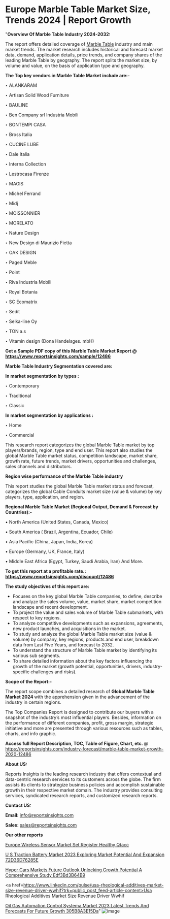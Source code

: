 # Europe Marble Table Market Size, Trends 2024 | Report Growth

"<strong>Overview Of Marble Table Industry 2024-2032:</strong>

The report offers detailed coverage of <a href=https://www.reportsinsights.com/sample/12486>Marble Table</a> industry and main market trends. The market research includes historical and forecast market data, demand, application details, price trends, and company shares of the leading Marble Table by geography. The report splits the market size, by volume and value, on the basis of application type and geography.

<strong>The Top key vendors in Marble Table Market include are:- </strong>

‣ ALANKARAM

‣ Artisan Solid Wood Furniture

‣ BAULINE

‣ Ben Company srl Industria Mobili

‣ BONTEMPI CASA

‣ Bross Italia

‣ CUCINE LUBE

‣ Dale Italia

‣ Interna Collection

‣ Lestrocasa Firenze

‣ MAGIS

‣ Michel Ferrand

‣ Midj

‣ MOISSONNIER

‣ MORELATO

‣ Nature Design

‣ New Design di Maurizio Fietta

‣ OAK DESIGN

‣ Paged Meble

‣ Point

‣ Riva Industria Mobili

‣ Royal Botania

‣ SC Ecomatrix

‣ Sedit

‣ Selka-line Oy

‣ TON a.s

‣ Vitamin design (Dona Handelsges. mbH)

<strong>Get a Sample PDF copy of this Marble Table Market Report </strong><strong>@ <a href=https://www.reportsinsights.com/sample/12486 style=color:#0000ff;>https://www.reportsinsights.com/sample/12486</a> </strong>

<strong>Marble Table Industry Segmentation covered are:</strong>

<strong>In market segmentation by types : </strong>

‣ Contemporary

‣ Traditional

‣ Classic

<strong>In market segmentation by applications : </strong>

‣ Home

‣ Commercial

This research report categorizes the global Marble Table market by top players/brands, region, type and end user. This report also studies the global Marble Table market status, competition landscape, market share, growth rate, future trends, market drivers, opportunities and challenges, sales channels and distributors.

<strong>Region wise performance of the Marble Table industry</strong><strong> </strong>

This report studies the global Marble Table market status and forecast, categorizes the global Cable Conduits market size (value &amp; volume) by key players, type, application, and region. 

<strong>Regional Marble Table Market (Regional Output, Demand &amp; Forecast by Countries):-</strong>

• North America (United States, Canada, Mexico)

• South America ( Brazil, Argentina, Ecuador, Chile)

• Asia Pacific (China, Japan, India, Korea)

• Europe (Germany, UK, France, Italy)

• Middle East Africa (Egypt, Turkey, Saudi Arabia, Iran) And More.

<strong>To get this report at a profitable rate.: <a href=https://www.reportsinsights.com/discount/12486 style=color:#0000ff;>https://www.reportsinsights.com/discount/12486</a></strong>

<strong>The study objectives of this report are:</strong>
<ul>
  <li>Focuses on the key global Marble Table companies, to define, describe and analyze the sales volume, value, market share, market competition landscape and recent development.</li>
  <li>To project the value and sales volume of Marble Table submarkets, with respect to key regions.</li>
  <li>To analyze competitive developments such as expansions, agreements, new product launches, and acquisitions in the market.</li>
  <li>To study and analyze the global Marble Table market size (value &amp; volume) by company, key regions, products and end user, breakdown data from Last Five Years, and forecast to 2032.</li>
  <li>To understand the structure of Marble Table market by identifying its various sub segments.</li>
  <li>To share detailed information about the key factors influencing the growth of the market (growth potential, opportunities, drivers, industry-specific challenges and risks).</li>
</ul>
<strong>Scope of the Report:-</strong><strong> </strong>

The report scope combines a detailed research of <strong>Global Marble Table Market 2024 </strong>with the apprehension given in the advancement of the industry in certain regions.

The Top Companies Report is designed to contribute our buyers with a snapshot of the industry’s most influential players. Besides, information on the performance of different companies, profit, gross margin, strategic initiative and more are presented through various resources such as tables, charts, and info graphic.

<strong>Access full Report Description, TOC, Table of Figure, Chart, etc. </strong>@   <a href=https://reportsinsights.com/industry-forecast/marble-table-market-growth-2020-12486 style=color:#0000ff;>https://reportsinsights.com/industry-forecast/marble-table-market-growth-2020-12486</a>

<strong>About US:</strong>

Reports Insights is the leading research industry that offers contextual and data-centric research services to its customers across the globe. The firm assists its clients to strategize business policies and accomplish sustainable growth in their respective market domain. The industry provides consulting services, syndicated research reports, and customized research reports.

<strong>Contact US:</strong>

<p class=""""><b>Email:</b> <a href=mailto:info@reportsinsights.com>info@reportsinsights.com</a></p>
<p class=""""><b>Sales:</b> <a href=mailto:sales@reportsinsights.com>sales@reportsinsights.com</a></p>

<strong>Our other reports</strong>

<a href=https://www.linkedin.com/pulse/europe-wireless-sensor-market-set-register-healthy-qtacc/>Europe Wireless Sensor Market Set Register Healthy Qtacc</a>

<a href=https://medium.com/@akitotamura255/u-s-traction-battery-market-2023-exploring-market-potential-and-expansion-72d36d76285e>U S Traction Battery Market 2023 Exploring Market Potential And Expansion 72D36D76285E</a>

<a href=https://medium.com/@jadhaosuchit578/hyper-cars-markets-future-outlook-unlocking-growth-potential-a-comprehensive-study-edf3bd3b64b9>Hyper Cars Markets Future Outlook Unlocking Growth Potential A Comprehensive Study Edf3Bd3B64B9</a>

<a href=https://www.linkedin.com/pulse/usa-rheological-additives-market-size-revenue-driver-wwhif?trk=public_post_feed-article-content>Usa Rheological Additives Market Size Revenue Driver Wwhif</a>

<a href=https://medium.com/@raneanushree242/oil-gas-automation-control-systema-market-2023-latest-trends-and-forecasts-for-future-growth-305b8a3e15da>Oil Gas Automation Control Systema Market 2023 Latest Trends And Forecasts For Future Growth 305B8A3E15Da</a>"
![image](https://github.com/Reportsinsights123/RIgrowth/assets/158415881/2f29a80c-e6df-459a-9bca-b78922068931)
